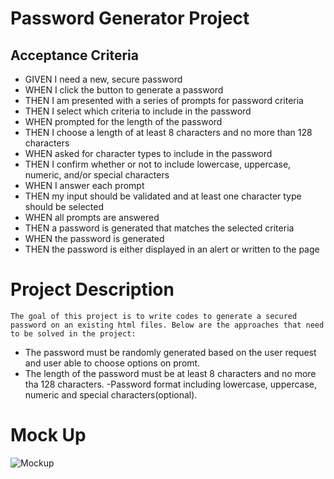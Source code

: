 # Password Generator Project
## Acceptance Criteria

- GIVEN I need a new, secure password
- WHEN I click the button to generate a password
- THEN I am presented with a series of prompts for password criteria
- THEN I select which criteria to include in the password
- WHEN prompted for the length of the password
- THEN I choose a length of at least 8 characters and no more than 128 characters
- WHEN asked for character types to include in the password
- THEN I confirm whether or not to include lowercase, uppercase, numeric, and/or special characters
- WHEN I answer each prompt
- THEN my input should be validated and at least one character type should be selected
- WHEN all prompts are answered
- THEN a password is generated that matches the selected criteria
- WHEN the password is generated
- THEN the password is either displayed in an alert or written to the page

# Project Description


    The goal of this project is to write codes to generate a secured password on an existing html files. Below are the approaches that need to be solved in the project:
- The password must be randomly generated based on the user request and user able to choose options on promt.
- The length of the password must be at least 8 characters and no more tha 128 characters.
-Password format including lowercase, uppercase, numeric and special characters(optional).

# Mock Up
    
![Mockup](https://user-images.githubusercontent.com/90822220/167740800-55d7219e-300a-4f3e-bb53-4e32d7139cb5.jpg)




